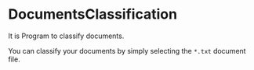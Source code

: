 # DocumentsClassification

It is Program to classify documents.


You can classify your documents by simply selecting the ```*.txt``` document file.


